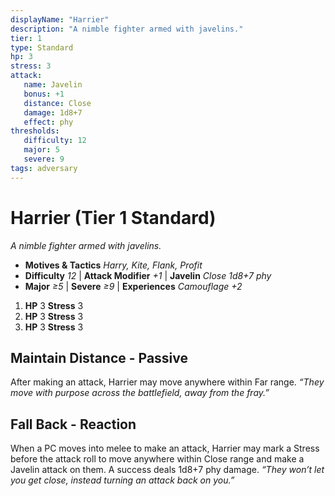 ```yaml
---
displayName: "Harrier"
description: "A nimble fighter armed with javelins."
tier: 1
type: Standard
hp: 3
stress: 3
attack:
   name: Javelin
   bonus: +1
   distance: Close
   damage: 1d8+7
   effect: phy
thresholds:
   difficulty: 12
   major: 5
   severe: 9
tags: adversary
---
```

# Harrier (Tier 1 Standard)
_A nimble fighter armed with javelins._

- **Motives & Tactics** _Harry, Kite, Flank, Profit_
- **Difficulty** _12_ | **Attack Modifier** _+1_ | **Javelin** _Close 1d8+7 phy_
- **Major** _≥5_ | **Severe** _≥9_ | **Experiences** _Camouflage +2_

1. **HP** 3
   **Stress** 3
2. **HP** 3
   **Stress** 3
3. **HP** 3
   **Stress** 3

## Maintain Distance - Passive
After making an attack, Harrier may move anywhere within Far range. _“They move with purpose across the battlefield, away from the fray.”_

## Fall Back - Reaction
When a PC moves into melee to make an attack, Harrier may mark a Stress before the attack roll to move anywhere within Close range and make a Javelin attack on them. A success deals 1d8+7 phy damage. _“They won’t let you get close, instead turning an attack back on you.”_
